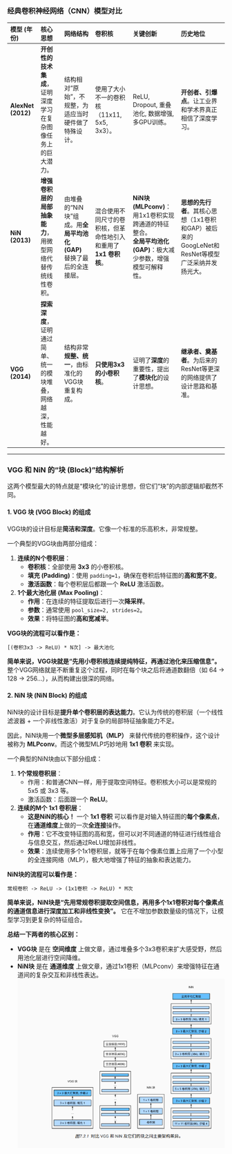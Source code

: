
### 经典卷积神经网络（CNN）模型对比

| 模型 (年份) | 核心思想 | 网络结构 | 卷积核 | 关键创新 | 历史地位 |
| :--- | :--- | :--- | :--- | :--- | :--- |
| **AlexNet (2012)** | **开创性的技术集成**，证明深度学习在复杂图像任务上的巨大潜力。 | 结构相对“原始”，不规整，为适应当时硬件做了特殊设计。 | 使用了大小不一的卷积核（11x11, 5x5, 3x3）。 | ReLU, Dropout, 重叠池化, 数据增强, 多GPU训练。 | **开创者、引爆点**。让工业界和学术界真正相信了深度学习。 |
| **NiN (2013)** | **增强卷积层的局部抽象能力**，用微型网络代替传统线性卷积。 | 由堆叠的“NiN块”组成。用**全局平均池化 (GAP)** 替换了最后的全连接层。 | 混合使用不同尺寸的卷积核，但革命性地引入和重用了 **1x1 卷积核**。 | **NiN块 (MLPconv)**：用1x1卷积实现跨通道的特征整合。<br>**全局平均池化 (GAP)**：极大减少参数，增强模型可解释性。 | **思想的先行者**。其核心思想（1x1卷积和GAP）被后来的GoogLeNet和ResNet等模型广泛采纳并发扬光大。 |
| **VGG (2014)** | **探索深度**，证明通过简单、统一的模块堆叠，网络越深，性能越好。 | 结构非常**规整、统一**，由标准化的VGG块重复构成。 | **只使用3x3的小卷积核**。 | 证明了**深度**的重要性，提出了**模块化**的设计思想。 | **继承者、奠基者**。为后来的ResNet等更深的网络提供了设计思路和基准。 |

---

### VGG 和 NiN 的“块 (Block)”结构解析

这两个模型最大的特点就是“模块化”的设计思想，但它们“块”的内部逻辑却截然不同。

#### 1. VGG 块 (VGG Block) 的组成

VGG块的设计目标是**简洁和深度**。它像一个标准的乐高积木，非常规整。

一个典型的VGG块由两部分组成：

1.  **连续的N个卷积层**：
    *   **卷积核**：全部使用 **3x3** 的小卷积核。
    *   **填充 (Padding)**：使用 `padding=1`，确保在卷积后特征图的**高和宽不变**。
    *   **激活函数**：每个卷积层后都跟一个 **ReLU** 激活函数。
2.  **1个最大池化层 (Max Pooling)**：
    *   **作用**：在连续的特征提取后进行一次**降采样**。
    *   **参数**：通常使用 `pool_size=2, strides=2`。
    *   **效果**：将特征图的**高和宽减半**。

**VGG块的流程可以看作是：**

`[(卷积3x3 -> ReLU) * N次] -> 最大池化`

**简单来说，VGG块就是“先用小卷积核连续提纯特征，再通过池化来压缩信息”。** 整个VGG网络就是不断重复这个过程，同时在每个块之后将通道数翻倍（如 64 -> 128 -> 256...），从而构建出很深的网络。



#### 2. NiN 块 (NiN Block) 的组成

NiN块的设计目标是**提升单个卷积层的表达能力**。它认为传统的卷积层（一个线性滤波器 + 一个非线性激活）对于复杂的局部特征抽象能力不足。

因此，NiN块用一个**微型多层感知机（MLP）** 来替代传统的卷积操作，这个设计被称为 **MLPconv**。而这个微型MLP巧妙地用 **1x1 卷积** 来实现。

一个典型的NiN块由以下部分组成：

1.  **1个常规卷积层**：
    *   作用：和普通CNN一样，用于提取空间特征。卷积核大小可以是常规的 5x5 或 3x3 等。
    *   激活函数：后面跟一个 **ReLU**。
2.  **连续的M个 1x1 卷积层**：
    *   **这是NiN的核心！** 一个 **1x1 卷积** 可以看作是对输入特征图的**每个像素点**，在**通道维度**上做的一次**全连接**操作。
    *   **作用**：它不改变特征图的高和宽，但可以对不同通道的特征进行线性组合与信息交互，然后通过ReLU增加非线性。
    *   **效果**：连续使用多个1x1卷积层，就等于在每个像素位置上应用了一个小型的全连接网络（MLP），极大地增强了特征的抽象和表达能力。

**NiN块的流程可以看作是：**

`常规卷积 -> ReLU -> (1x1卷积 -> ReLU) * M次`

**简单来说，NiN块是“先用常规卷积提取空间信息，再用多个1x1卷积对每个像素点的通道信息进行深度加工和非线性变换”。** 它在不增加参数数量级的情况下，让模型学习到更复杂的特征组合。



**总结一下两者的核心区别：**

*   **VGG块** 是在 **空间维度** 上做文章，通过堆叠多个3x3卷积来扩大感受野，然后用池化层进行空间降维。
*   **NiN块** 是在 **通道维度** 上做文章，通过1x1卷积（MLPconv）来增强特征在通道间的复杂交互和非线性表达。
![alt text](image.png)